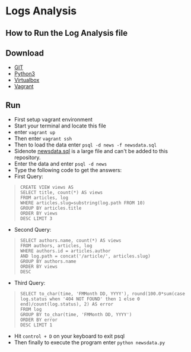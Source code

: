 # Logs Analysis

## How to Run the Log Analysis file

## Download
- [GIT](https://git-scm.com/downloads)
- [Python3](https://www.python.org/downloads/)
- [Virtualbox](https://www.virtualbox.org/wiki/Downloads)
- [Vagrant](https://www.vagrantup.com/downloads.html)

## Run
- First setup vagrant environment 
- Start your terminal and locate this file
- enter `vagrant up`
- Then enter `vagrant ssh`
- Then to load the data enter `psql -d news -f newsdata.sql`
- Sidenote [newsdata.sql](https://d17h27t6h515a5.cloudfront.net/topher/2016/August/57b5f748_newsdata/newsdata.zip) is a large file and can't be added to this repository.
- Enter the data and enter `psql -d news`
- Type the following code to get the answers:
- First Query:  
>`CREATE VIEW views AS`  
>`SELECT title, count(*) AS views`  
>`FROM articles, log`  
>`WHERE articles.slug=substring(log.path FROM 10)`  
>`GROUP BY articles.title`  
>`ORDER BY views`  
>`DESC LIMIT 3`  
- Second Query:
>`SELECT authors.name, count(*) AS views`  
>`FROM authors, articles, log`  
>`WHERE authors.id = articles.author`  
>`AND log.path = concat('/article/', articles.slug)`  
>`GROUP BY authors.name`  
>`ORDER BY views`  
>`DESC`  
- Third Query:
>`SELECT to_char(time, 'FMMonth DD, YYYY'), round(100.0*sum(case log.status when '404 NOT FOUND' then 1 else 0 end)/count(log.status), 2) AS error`  
>`FROM log`  
>`GROUP BY to_char(time, 'FMMonth DD, YYYY')`  
>`ORDER BY error`   
>`DESC LIMIT 1`  
- Hit `control + D` on your keyboard to exit psql
- Then finally to execute the program enter `python newsdata.py`
